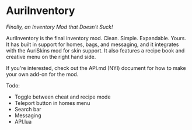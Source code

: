 # AuriInventory

*Finally, an Inventory Mod that Doesn't Suck!*

AuriInventory is the final inventory mod. Clean. Simple. Expandable. Yours. It has built in support for homes, bags, and messaging, and it integrates with the AuriSkins mod for skin support. It also features a recipe book and creative menu on the right hand side. 

If you're interested, check out the API.md (NYI) document for how to make your own add-on for the mod.

Todo:
- Toggle between cheat and recipe mode
- Teleport button in homes menu
- Search bar
- Messaging
- API.lua